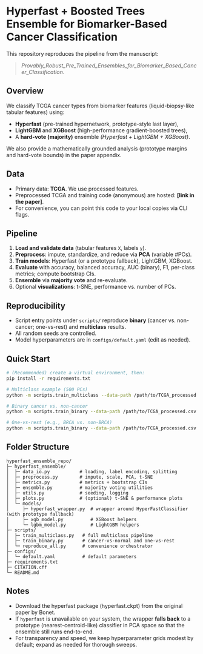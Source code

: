 # Hyperfast + Boosted Trees Ensemble for Biomarker-Based Cancer Classification

This repository reproduces the pipeline from the manuscript:
> *Provably_Robust_Pre_Trained_Ensembles_for_Biomarker_Based_Cancer_Classification*.

## Overview
We classify TCGA cancer types from biomarker features (liquid-biopsy-like tabular features) using:
- **Hyperfast** (pre-trained hypernetwork, prototype-style last layer),
- **LightGBM** and **XGBoost** (high-performance gradient-boosted trees),
- A **hard-vote (majority)** ensemble *(Hyperfast + LightGBM + XGBoost)*.

We also provide a mathematically grounded analysis (prototype margins and hard-vote bounds) in the paper appendix.

## Data
- Primary data: **TCGA**. We use processed features.
- Preprocessed TCGA and training code (anonymous) are hosted: **[link in the paper]**.
- For convenience, you can point this code to your local copies via CLI flags.

## Pipeline
1. **Load and validate data** (tabular features `X`, labels `y`).
2. **Preprocess**: impute, standardize, and reduce via **PCA** (variable #PCs).
3. **Train models**: Hyperfast (or a prototype fallback), LightGBM, XGBoost.
4. **Evaluate** with accuracy, balanced accuracy, AUC (binary), F1, per-class metrics; compute bootstrap CIs.
5. **Ensemble** via **majority vote** and re-evaluate.
6. Optional **visualizations**: t-SNE, performance vs. number of PCs.

## Reproducibility
- Script entry points under `scripts/` reproduce **binary** (cancer vs. non-cancer; one-vs-rest) and **multiclass** results.
- All random seeds are controlled.
- Model hyperparameters are in `configs/default.yaml` (edit as needed).

## Quick Start
```bash
# (Recommended) create a virtual environment, then:
pip install -r requirements.txt

# Multiclass example (500 PCs)
python -m scripts.train_multiclass --data-path /path/to/TCGA_processed.csv --n-pcs 500 --out-dir ./outputs/MC_500

# Binary cancer vs. non-cancer
python -m scripts.train_binary --data-path /path/to/TCGA_processed.csv --task cancer-vs-normal --n-pcs 200 --out-dir ./outputs/BIN_200

# One-vs-rest (e.g., BRCA vs. non-BRCA)
python -m scripts.train_binary --data-path /path/to/TCGA_processed.csv --task one-vs-rest --positive-class BRCA --n-pcs 500 --out-dir ./outputs/BRCA_OVR_500
```

## Folder Structure
```
hyperfast_ensemble_repo/
├─ hyperfast_ensemble/
│  ├─ data_io.py           # loading, label encoding, splitting
│  ├─ preprocess.py        # impute, scale, PCA, t-SNE
│  ├─ metrics.py           # metrics + bootstrap CIs
│  ├─ ensemble.py          # majority voting utilities
│  ├─ utils.py             # seeding, logging
│  ├─ plots.py             # (optional) t-SNE & performance plots
│  └─ models/
│     ├─ hyperfast_wrapper.py  # wrapper around HyperFastClassifier (with prototype fallback)
│     ├─ xgb_model.py          # XGBoost helpers
│     └─ lgbm_model.py         # LightGBM helpers
├─ scripts/
│  ├─ train_multiclass.py   # full multiclass pipeline
│  ├─ train_binary.py       # cancer-vs-normal and one-vs-rest
│  └─ reproduce_all.py      # convenience orchestrator
├─ configs/
│  └─ default.yaml          # default parameters
├─ requirements.txt
├─ CITATION.cff
└─ README.md
```

## Notes
- Download the hyperfast package (hyperfast.ckpt) from the original paper by Bonet.
- If `hyperfast` is unavailable on your system, the wrapper **falls back** to a prototype (nearest-centroid-like) classifier in PCA space so that the ensemble still runs end-to-end.
- For transparency and speed, we keep hyperparameter grids modest by default; expand as needed for thorough sweeps.

